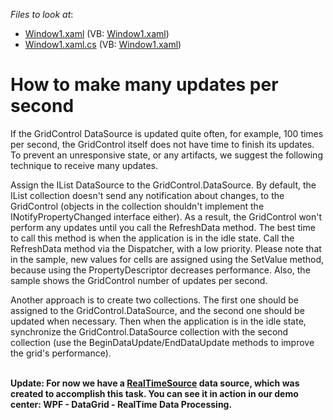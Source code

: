 <!-- default file list -->
*Files to look at*:

* [Window1.xaml](./CS/DXGrid_ConditionalFormatting/Window1.xaml) (VB: [Window1.xaml](./VB/DXGrid_ConditionalFormatting/Window1.xaml))
* [Window1.xaml.cs](./CS/DXGrid_ConditionalFormatting/Window1.xaml.cs) (VB: [Window1.xaml](./VB/DXGrid_ConditionalFormatting/Window1.xaml))
<!-- default file list end -->
# How to make many updates per second


<p>If the GridControl DataSource is updated quite often, for example, 100 times per second, the GridControl itself does not have time to finish its updates. To prevent an unresponsive state, or any artifacts, we suggest the following technique to receive many updates.</p>
<p>Assign the IList DataSource to the GridControl.DataSource. By default, the IList collection doesn't send any notification about changes, to the GridControl (objects in the collection shouldn't implement the INotifyPropertyChanged interface either). As a result, the GridControl won't perform any updates until you call the RefreshData method. The best time to call this method is when the application is in the idle state. Call the RefreshData method via the Dispatcher, with a low priority. Please note that in the sample, new values for cells are assigned using the SetValue method, because using the PropertyDescriptor decreases performance. Also, the sample shows the GridControl number of updates per second.</p>
<p>Another approach is to create two collections. The first one should be assigned to the GridControl.DataSource, and the second one should be updated when necessary. Then when the application is in the idle state, synchronize the GridControl.DataSource collection with the second collection (use the BeginDataUpdate/EndDataUpdate methods to improve the grid's performance).<br /><br /></p>
<p><strong>Update: For now we have a <a href="https://documentation.devexpress.com/#CoreLibraries/clsDevExpressDataRealTimeSourcetopic">RealTimeSource</a> data source, which was created to accomplish this task. You can see it in action in our demo center: WPF - DataGrid - RealTime Data Processing.</strong></p>

<br/>


